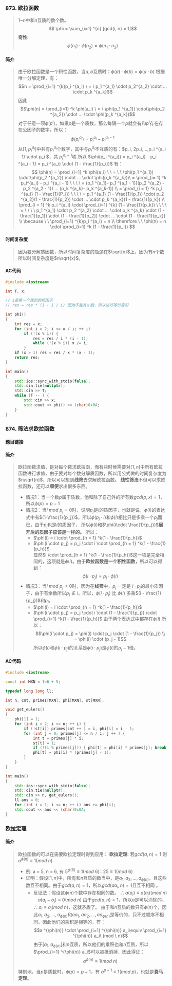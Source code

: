 ### 873. 欧拉函数
> $1$~$n$中和$n$互质的数个数。
> $$ \phi = \sum_{i=1} ^{n} [gcd(i, n) = 1]$$
> **奇性:** 
> $$\phi(n_1) \cdot \phi(n_2) = \phi(n_1 \cdot n_2)$$
#### 
>
#### 简介
> 由于欧拉函数是一个积性函数，当$a,b$互质时：$\phi(a) \cdot \phi(b) = \phi(a \cdot b)$
> 根据唯一分解定理，有：$$n = \prod_{i=1} ^{k}p_i ^{a_i} \ =  \ p_1 ^{a_1} \cdot p_2^{a_2} \cdot ... \cdot p_k ^{a_k}$$
> 因此 $$\phi(n) = \prod_{i=1}  ^k \phi(a_i) \ = \  \phi(p_1 ^{a_1}) \cdot\phi(p_2 ^{a_2}) \cdot ... \cdot \phi(p_k ^{a_k})$$
> 对于任意一项$\phi(p ^i)$，如果$p$是一个质数，那么每隔一个$p$就会有和$p^i$存在存在公因子的数字，所以：
> $$
> \phi(p_i ^{a_i}) = p_i ^{a_i} - p_i ^{a_i - 1} 
> $$
> 从$[1,p_i ^{a_i}]$中共有$p_i ^{a_i}$个数字，其中与$p_i ^{a_i}$不互质的有：$p_i, 2p_i,...,p_i ^{a_i - 1} \cdot p_i $，共 $p_i ^{a_i - 1}$项
> 所以 $\phi(p_i ^{a_i}) = p_i ^{a_i} - p_i ^{a_i - 1} = p_i ^{a_i} \cdot (1 - \frac{1}{p_i})$
有：
$$
    \phi(n) = \prod_{i=1}  ^k \phi(a_i) \ \ = \ \ \phi(p_1 ^{a_1}) \cdot\phi(p_2 ^{a_2}) \cdot ... \cdot \phi(p_k ^{a_k})\\
    = \prod_{i= 1} ^k p_i^{a_i} - p_i ^{a_i - 1} \ \ \ \ = (p_1 ^{a_1}- p_1 ^{a_1 - 1})(p_2 ^{a_2} - p_2 ^{a_2 - 1}) ... (p_k ^{a_k}- p_k ^{a_k-1}) \\
    = \prod_{i = 1} ^k p_i ^{a_i} (1 - \frac{1}{P_i}) \ \ \ \  = p_1 ^{a_1} (1 - \frac{1}{p_1}) \cdot p_2 ^{a_2}(1 - \frac{1}{p_2}) \cdot ... \cdot p_k ^{a_k}(1 - \frac{1}{p_k})
    \\ \prod_{i = 1} ^k p_i ^{a_i} \cdot \prod_{i=1} ^{k} (1 - \frac{1}{p_k}) \ \ \ \   =  \ \ \ \ p_1 ^{a_1} \cdot p_2 ^{a_2} \cdot ... \cdot p_k ^{a_k} \cdot (1 - \frac{1}{p_1}) \cdot (1 - \frac{1}{p_2}) \cdot ... \cdot (1 - \frac{1}{p_k})
    \\ \because \ \  \prod_{i=1} ^{k}p_i ^{a_i} = n \\ \therefore \ \ \phi(n) = n \cdot \prod_{i=1} ^k (1 - \frac{1}{p_i})
$$
#### 时间复杂度
> 因为要分解质因数，所以时间复杂度的瓶颈在$\sqrt{x}$上，因为有$n$个数所以时间复杂度是$n\sqrt{x}$。
#### AC代码
```c++
#include <iostream>

int T, x;

// i是第一个找到的质因子
// res = res * (1 - 1 / i) 因为不能有小数，所以进行等价变形 

int phi() 
{
	int res = x;
	for (int i = 2; i <= x / i; ++ i) 
		if (!(x % i)) {
			res = res / i * (i - 1);
			while (!(x % i)) x /= i;
		}	
	if (x > 1) res = res / x * (x - 1);
	return res;
}

int main()
{
	std::ios::sync_with_stdio(false);
	std::cin.tie(nullptr);
	std::cin >> T;
	while (T -- ) {
		std::cin >> x;
		std::cout << phi() << (char)0x0A;
	}
}
```
### 874. 筛法求欧拉函数
#### 题目链接
#### 简介
> 欧拉函数求值，是对每个数求欧拉函，而有些时候需要对$[1,n]$中所有欧拉函数进行求值，由于要对每个数分解质因数，所以用公式做的时间复杂度为$n\sqrt{n}$，所以可以想到**线筛**去求解欧拉函数。
> **线性筛法**不但可以求欧拉函数，还可以**顺便**求出很多东西。
> - 情况1：当一个数$p$属于质数，他和除了自己外的所有数$gcd(p, x) = 1$，所以$\phi(p) = p - 1$
> - 情况2：当$i \ mod \ p_j = 0$时，说明$p_j$是$i$的质因子，也就是说，$\phi(i)$的表达式中有$(1-\frac{1}{p_j})$，所以$\phi(p_j \cdot i)$和$\phi(i)$相比只是多乘一个$p_j$而已，由于$p_j$也是$i$的质因子，
> 所以$\phi(i)$和$\phi(i\cdot \frac{1}{p_j})$**展开后的质因子应该是一样的。** 所以：
>   - $\phi(i) = i \cdot \prod_{h = 1} ^k(1 - \frac{1}{p_h})$ <br/>
>   - $\phi(i \cdot p_j) = p_j \cdot i \cdot \prod_{h = 1} ^k(1 - \frac{1}{p_h})$  
> 显然$i \cdot \prod_{h = 1} ^k(1 - \frac{1}{p_h})$这一项是完全相同的，这项就是$\phi(i)$。由于**欧拉函数是一个积性函数**，所以可以得到：
> $$\phi(i \cdot p_j) = p_j \cdot \phi(i)$$
> - 情况3：当$i \ mod \ p_j \not= 0$时，因为在**线筛**中，$p_j$ 一定是 $i \cdot p_j$的最小质因子，由于有余数所以$p_j\notin i$，所以，$\phi(i \cdot p_j)$ 比 $\phi(i)$ 多乘$(i - \frac{1}{p_j})$和$p_j$。
>   - $\phi(i) = i \cdot \prod_{h = 1} ^k(1 - \frac{1}{p_h})$
>   - $\phi(i \cdot p_j) = p_j \cdot i \cdot (1 - \frac{1}{p_j}) \cdot \prod_{i=1} ^k(1 - \frac{1}{p_h})$
> 由于两个表达式中都存在$\phi(i)$ 所以：
> $$\phi(i \cdot p_j) = \phi(i) \cdot p_j \cdot (1 - \frac{1}{p_j}) \\ 
= \phi(i) \cdot (p_j - 1)$$
> 所以$\phi(i)$和$\phi(i \cdot p_j)$的关系是$\phi(i \cdot p_j)$是$\phi(i)$的$p_j-1$倍。
> 
> 
#### AC代码
```c++
#include <iostream>

const int MXN = 1e6 + 5;

typedef long long ll;

int n, cnt, primes[MXN], phi[MXN], st[MXN];

void get_eulers()
{
	phi[1] = 1;
	for (int i = 2; i <= n; ++ i) {
		if (!st[i]) primes[cnt ++ ] = i, phi[i] = i - 1;
		for (int j = 0; primes[j] <= n / i; j ++ ) {
			int t = primes[j] * i;
			st[t] = 1;
			if (!(i % primes[j])) { phi[t] = phi[i] * primes[j]; break; }
			phi[t] = phi[i] * (primes[j] - 1);
		}
	}
}

int main()
{
	std::ios::sync_with_stdio(false);
	std::cin.tie(nullptr);
	std::cin >> n, get_eulers();
	ll ans = 0;
	for (int i = 1; i <= n; ++ i) ans += phi[i];
	std::cout << ans << (char)0x0A;
}
```
### 欧拉定理
#### 简介
> 欧拉函数的可以在需要欧拉定理时得到应用：
> **欧拉定理:** 若$gcd(a,n)=1$ 则 $a^{\phi(n)} \equiv 1 (mod \ n)$
> 	- 例: a = 5, n = 6, 有 $5^{\phi(6)} \equiv 1(mod \ 6) \therefore 25 \equiv 1(mod \ 6)$ 
> - 证明：假设$[1,n]$中，所有和$n$互质的数当中，是$a_1, a_2, ... ,a_{\phi(n)}$，且这些数互不相同。由于$gcd(a,n) = 1$，所以$gcd(aa_i, n) =  1$且互不相同	。	
> 	- 反证法：假设这$\phi(n)$个数中存在相同的数。
> $\therefore a(a_i) \equiv a(a_j) (mod \ n)$
> &emsp;$a(a_i - a_j) \equiv 0 (mod \ n)$
> 由于$gcd(a,n) = 1$，所以$a$是可以消除的。
> $\therefore a_i \equiv a_j (mod \ n)$，这就矛盾了。
> 由于和$n$互质的数只有$\phi(n)$个，因此$a_1, a_2, ... ,a_{\phi(n)}$和$aa_1, aa_2, ... ,aa_{\phi(n)}$是等价的，只不过顺序不相同。因此他们的乘积是相等的，有：
> $$a ^{\phi(n)} \cdot \prod_{i=1} ^{\phi(n)} a_i\equiv \prod_{i=1} ^{\phi(n)} a_i\ (mod \ n)$$
> 由于$[a_1, a_{\phi(n)}]$和$n$互质，所以他们的乘积也和$n$互质，所以$\prod_{i=1} ^{\phi(n)} a_i$可以被抵消掉，因此得证：
> $$a^{\phi(n)} \equiv 1 (mod \ n)$$
>
> 特别地，当$p$是质数时，$\phi(p) = p - 1$，有 $a ^{p-1} \equiv 1 (mod \ p)$，也就是**费马定理**。
>
>

